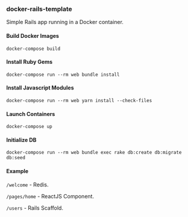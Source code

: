 ### docker-rails-template

Simple Rails app running in a Docker container.

#### Build Docker Images

`docker-compose build`

#### Install Ruby Gems

`docker-compose run --rm web bundle install`

#### Install Javascript Modules

`docker-compose run --rm web yarn install --check-files`

#### Launch Containers

`docker-compose up`

#### Initialize DB

`docker-compose run --rm web bundle exec rake db:create db:migrate db:seed`

#### Example

`/welcome` - Redis.

`/pages/home` - ReactJS Component.

`/users` - Rails Scaffold.
